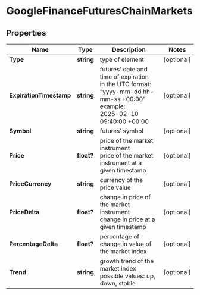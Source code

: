 # GoogleFinanceFuturesChainMarkets


## Properties

| Name | Type | Description | Notes |
|------------ | ------------- | ------------- | -------------|
**Type** | **string** | type of element |[optional]|
**ExpirationTimestamp** | **string** | futures’ date and time of expiration<br>in the UTC format: “yyyy-mm-dd hh-mm-ss +00:00”<br>example:<br>2025-02-10 09:40:00 +00:00 |[optional]|
**Symbol** | **string** | futures’ symbol |[optional]|
**Price** | **float?** | price of the market instrument<br>price of the market instrument at a given timestamp |[optional]|
**PriceCurrency** | **string** | currency of the price value |[optional]|
**PriceDelta** | **float?** | change in price of the market instrument<br>change in price at a given timestamp |[optional]|
**PercentageDelta** | **float?** | percentage of change in value of the market index |[optional]|
**Trend** | **string** | growth trend of the market index<br>possible values: up, down, stable |[optional]|